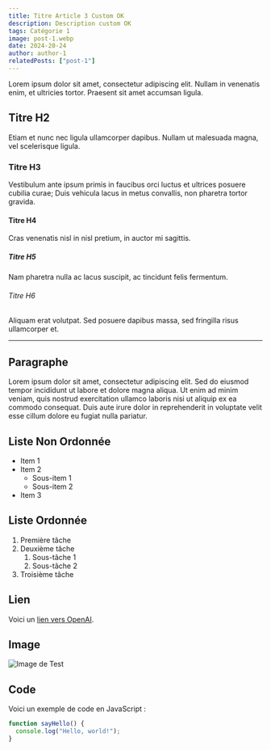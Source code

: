 ```yaml
---
title: Titre Article 3 Custom OK
description: Description custom OK
tags: Catégorie 1
image: post-1.webp
date: 2024-20-24
author: author-1
relatedPosts: ["post-1"]
---
```

Lorem ipsum dolor sit amet, consectetur adipiscing elit. Nullam in venenatis enim, et ultricies tortor. Praesent sit amet accumsan ligula.

## Titre H2

Etiam et nunc nec ligula ullamcorper dapibus. Nullam ut malesuada magna, vel scelerisque ligula.

### Titre H3

Vestibulum ante ipsum primis in faucibus orci luctus et ultrices posuere cubilia curae; Duis vehicula lacus in metus convallis, non pharetra tortor gravida.

#### Titre H4

Cras venenatis nisl in nisl pretium, in auctor mi sagittis.

##### Titre H5

Nam pharetra nulla ac lacus suscipit, ac tincidunt felis fermentum.

###### Titre H6

Aliquam erat volutpat. Sed posuere dapibus massa, sed fringilla risus ullamcorper et.

---

## Paragraphe

Lorem ipsum dolor sit amet, consectetur adipiscing elit. Sed do eiusmod tempor incididunt ut labore et dolore magna aliqua. Ut enim ad minim veniam, quis nostrud exercitation ullamco laboris nisi ut aliquip ex ea commodo consequat. Duis aute irure dolor in reprehenderit in voluptate velit esse cillum dolore eu fugiat nulla pariatur.

## Liste Non Ordonnée

- Item 1
- Item 2
  - Sous-item 1
  - Sous-item 2
- Item 3

## Liste Ordonnée

1. Première tâche
2. Deuxième tâche
   1. Sous-tâche 1
   2. Sous-tâche 2
3. Troisième tâche

## Lien

Voici un [lien vers OpenAI](https://www.openai.com).

## Image

![Image de Test](https://via.placeholder.com/150 "Image Placeholder")

## Code

Voici un exemple de code en JavaScript :

```js
function sayHello() {
  console.log("Hello, world!");
}

